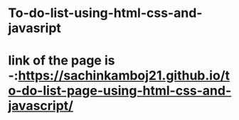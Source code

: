 # To-do-list-using-html-css-and-javasript

# link of the page is -:https://sachinkamboj21.github.io/to-do-list-page-using-html-css-and-javascript/

